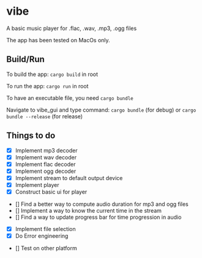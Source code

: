 # vibe

A basic music player for .flac, .wav, .mp3, .ogg files

The app has been tested on MacOs only.

## Build/Run

To build the app:
`cargo build` in root


To run the app:
`cargo run` in root


To have an executable file, you need `cargo bundle`

Navigate to vibe_gui and type command: 
`cargo bundle` (for debug) or 
`cargo bundle --release` (for release)

## Things to do
- [x] Implement mp3 decoder
- [x] Implement wav decoder
- [x] Implement flac decoder
- [x] Implement ogg decoder
- [x] Implement stream to default output device
- [x] Implement player
- [x] Construct basic ui for player
- [] Find a better way to compute audio duration for mp3 and ogg files
- [] Implement a way to know the current time in the stream
- [] Find a way to update progress bar for time progression in audio
- [x] Implement file selection
- [x] Do Error engineering
- [] Test on other platform
